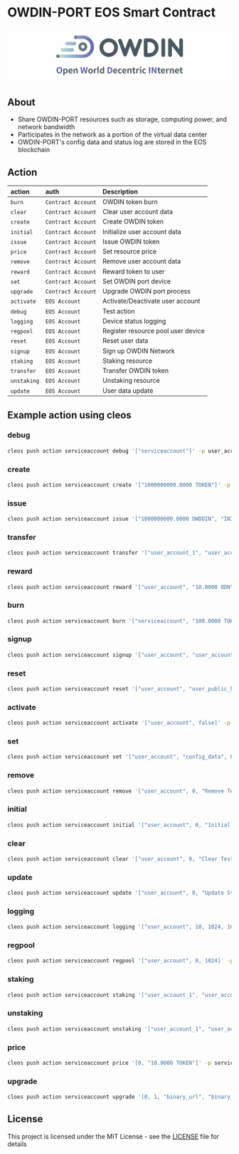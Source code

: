 # OWDIN-PORT EOS Smart Contract
[![OWDIN NETWORK](docs/img/banner-owdin.png "OWDIN NETWORK")](https://owdin.network/)

## About
* Share OWDIN-PORT resources such as storage, computing power, and network bandwidth
* Participates in the network as a portion of the virtual data center
* OWDIN-PORT's config data and status log are stored in the EOS blockchain

## Action
| action      | auth               | Description                        |
|:------------|:-------------------|:-----------------------------------|
| `burn`      | `Contract Account` | OWDIN token burn                   |
| `clear`     | `Contract Account` | Clear user account data            |
| `create`    | `Contract Account` | Create OWDIN token                 |
| `initial`   | `Contract Account` | Initialize user account data       |
| `issue`     | `Contract Account` | Issue OWDIN token                  |
| `price`     | `Contract Account` | Set resource price                 |
| `remove`    | `Contract Account` | Remove user account data           |
| `reward`    | `Contract Account` | Reward token to user               |
| `set`       | `Contract Account` | Set OWDIN port device              |
| `upgrade`   | `Contract Account` | Upgrade OWDIN port process         |
| `activate`  | `EOS Account`      | Activate/Deactivate user account   |
| `debug`     | `EOS Account`      | Test action                        |
| `logging`   | `EOS Account`      | Device status logging              |
| `regpool`   | `EOS Account`      | Register resource pool user device |
| `reset`     | `EOS Account`      | Reset user data                    |
| `signup`    | `EOS Account`      | Sign up OWDIN Network              |
| `staking`   | `EOS Account`      | Staking resource                   |
| `transfer`  | `EOS Account`      | Transfer OWDIN token               |
| `unstaking` | `EOS Account`      | Unstaking resource                 |
| `update`    | `EOS Account`      | User data update                   |

## Example action using cleos

### debug
```bash
cleos push action serviceaccount debug '["serviceaccount"]' -p user_account@active
```

### create
```bash
cleos push action serviceaccount create '["1000000000.0000 TOKEN"]' -p serviceaccount@active
```

### issue
```bash
cleos push action serviceaccount issue '["1000000000.0000 OWDDIN", "INITIAL TOKEN ISSUE"]' -p serviceaccount@active
```

### transfer
```bash
cleos push action serviceaccount transfer '["user_account_1", "user_account_2", "1000000.0000 TOKEN", "transfer Test"]' -p user_account_1@active
```

### reward
```bash
cleos push action serviceaccount reward '["user_account", "10.0000 ODN", "TOKEN Reward Test"]' -p serviceaccount@active
```

### burn
```bash
cleos push action serviceaccount burn '["serviceaccount", "100.0000 TOKEN", "TOKEN BURN Test"]' -p serviceaccount@active
```

### signup
```bash
cleos push action serviceaccount signup '["user_account", "user_account", "user_public_key_1", "device_unique_index_1", "secure_ip_index_1", 10240, 409600, 1024000, 0, 0 ]' -p user_account@active
```

### reset
```bash
cleos push action serviceaccount reset '["user_account", "user_public_key_reset_1", "device_unique_index_reset_1", "secure_ip_index_reset_1", 10241, 409601, 1024001, 0, 0 ]' -p user_account@active
```

### activate
```bash
cleos push action serviceaccount activate '["user_account", false]' -p user_account@active
```

### set
```bash
cleos push action serviceaccount set '["user_account", "config_data", 0, "Config Setting Test"]' -p serviceaccount@active
```

### remove
```bash
cleos push action serviceaccount remove '["user_account", 0, "Remove Test"]' -p serviceaccount@active
```

### initial
```bash
cleos push action serviceaccount initial '["user_account", 0, "Initial Test"]' -p serviceaccount@active
```

### clear
```bash
cleos push action serviceaccount clear '["user_account", 0, "Clear Test"]' -p serviceaccount@active
```

### update
```bash
cleos push action serviceaccount update '["user_account", 0, "Update Status", "Update Test"]' -p user_account@active
```

### logging
```bash
cleos push action serviceaccount logging '["user_account", 10, 1024, 10240, 1024, 5120, 200, "Logging Status", "Logging Test"]' -p user_account@active
```

### regpool
```bash
cleos push action serviceaccount regpool '["user_account", 0, 1024]' -p user_account@active
```

### staking
```bash
cleos push action serviceaccount staking '["user_account_1", "user_account_2", 0, "10.0000 TOKEN"]' -p user_account_1@active
```

### unstaking
```bash
cleos push action serviceaccount unstaking '["user_account_1", "user_account_2", 1, 0]' -p user_account_1@active
```

### price
```bash
cleos push action serviceaccount price '[0, "10.0000 TOKEN"]' -p serviceaccount@active
```

### upgrade
```bash
cloes push action serviceaccount upgrade '[0, 1, "binary_url", "binary_hash"]' -p serviceaccount@active
```

## License
This project is licensed under the MIT License - see the [LICENSE](LICENSE) file for details

